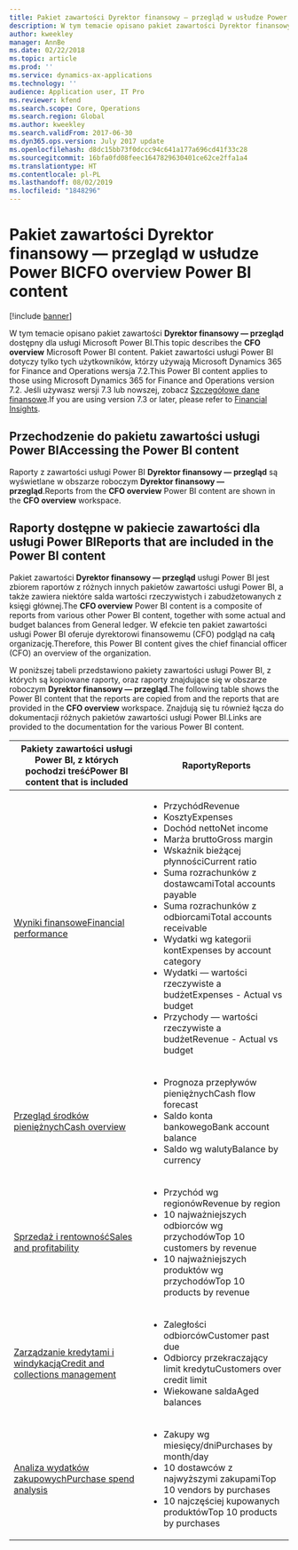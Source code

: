 ```yaml
---
title: Pakiet zawartości Dyrektor finansowy — przegląd w usłudze Power BI
description: W tym temacie opisano pakiet zawartości Dyrektor finansowy — przegląd dla usługi Microsoft Power BI.
author: kweekley
manager: AnnBe
ms.date: 02/22/2018
ms.topic: article
ms.prod: ''
ms.service: dynamics-ax-applications
ms.technology: ''
audience: Application user, IT Pro
ms.reviewer: kfend
ms.search.scope: Core, Operations
ms.search.region: Global
ms.author: kweekley
ms.search.validFrom: 2017-06-30
ms.dyn365.ops.version: July 2017 update
ms.openlocfilehash: d8dc15bb73f0dccc94c641a177a696cd41f33c28
ms.sourcegitcommit: 16bfa0fd08feec1647829630401ce62ce2ffa1a4
ms.translationtype: HT
ms.contentlocale: pl-PL
ms.lasthandoff: 08/02/2019
ms.locfileid: "1848296"
---
```

# <a name="cfo-overview-power-bi-content"></a><span data-ttu-id="7572b-103">Pakiet zawartości Dyrektor finansowy — przegląd w usłudze Power BI</span><span class="sxs-lookup"><span data-stu-id="7572b-103">CFO overview Power BI content</span></span>

[!include [banner](../includes/banner.md)] 

<span data-ttu-id="7572b-104">W tym temacie opisano pakiet zawartości **Dyrektor finansowy — przegląd** dostępny dla usługi Microsoft Power BI.</span><span class="sxs-lookup"><span data-stu-id="7572b-104">This topic describes the **CFO overview** Microsoft Power BI content.</span></span> <span data-ttu-id="7572b-105">Pakiet zawartości usługi Power BI dotyczy tylko tych użytkowników, którzy używają Microsoft Dynamics 365 for Finance and Operations wersja 7.2.</span><span class="sxs-lookup"><span data-stu-id="7572b-105">This Power BI content applies to those using Microsoft Dynamics 365 for Finance and Operations version 7.2.</span></span> <span data-ttu-id="7572b-106">Jeśli używasz wersji 7.3 lub nowszej, zobacz [Szczegółowe dane finansowe](financial-insights.md).</span><span class="sxs-lookup"><span data-stu-id="7572b-106">If you are using version 7.3 or later, please refer to [Financial Insights](financial-insights.md).</span></span>

## <a name="accessing-the-power-bi-content"></a><span data-ttu-id="7572b-107">Przechodzenie do pakietu zawartości usługi Power BI</span><span class="sxs-lookup"><span data-stu-id="7572b-107">Accessing the Power BI content</span></span>

<span data-ttu-id="7572b-108">Raporty z zawartości usługi Power BI **Dyrektor finansowy — przegląd** są wyświetlane w obszarze roboczym **Dyrektor finansowy — przegląd**.</span><span class="sxs-lookup"><span data-stu-id="7572b-108">Reports from the **CFO overview** Power BI content are shown in the **CFO overview** workspace.</span></span>

## <a name="reports-that-are-included-in-the-power-bi-content"></a><span data-ttu-id="7572b-109">Raporty dostępne w pakiecie zawartości dla usługi Power BI</span><span class="sxs-lookup"><span data-stu-id="7572b-109">Reports that are included in the Power BI content</span></span>
<span data-ttu-id="7572b-110">Pakiet zawartości **Dyrektor finansowy — przegląd** usługi Power BI jest zbiorem raportów z różnych innych pakietów zawartości usługi Power BI, a także zawiera niektóre salda wartości rzeczywistych i zabudżetowanych z księgi głównej.</span><span class="sxs-lookup"><span data-stu-id="7572b-110">The **CFO overview** Power BI content is a composite of reports from various other Power BI content, together with some actual and budget balances from General ledger.</span></span> <span data-ttu-id="7572b-111">W efekcie ten pakiet zawartości usługi Power BI oferuje dyrektorowi finansowemu (CFO) podgląd na całą organizację.</span><span class="sxs-lookup"><span data-stu-id="7572b-111">Therefore, this Power BI content gives the chief financial officer (CFO) an overview of the organization.</span></span>

<span data-ttu-id="7572b-112">W poniższej tabeli przedstawiono pakiety zawartości usługi Power BI, z których są kopiowane raporty, oraz raporty znajdujące się w obszarze roboczym **Dyrektor finansowy — przegląd**.</span><span class="sxs-lookup"><span data-stu-id="7572b-112">The following table shows the Power BI content that the reports are copied from and the reports that are provided in the **CFO overview** workspace.</span></span> <span data-ttu-id="7572b-113">Znajdują się tu również łącza do dokumentacji różnych pakietów zawartości usługi Power BI.</span><span class="sxs-lookup"><span data-stu-id="7572b-113">Links are provided to the documentation for the various Power BI content.</span></span>

| <span data-ttu-id="7572b-114">Pakiety zawartości usługi Power BI, z których pochodzi treść</span><span class="sxs-lookup"><span data-stu-id="7572b-114">Power BI content that is included</span></span> | <span data-ttu-id="7572b-115">Raporty</span><span class="sxs-lookup"><span data-stu-id="7572b-115">Reports</span></span> |
|-----------------------------------|---------|
| [<span data-ttu-id="7572b-116">Wyniki finansowe</span><span class="sxs-lookup"><span data-stu-id="7572b-116">Financial performance</span></span>](financial-performance-power-bi-content-pack.md) | <ul><li><span data-ttu-id="7572b-117">Przychód</span><span class="sxs-lookup"><span data-stu-id="7572b-117">Revenue</span></span></li><li><span data-ttu-id="7572b-118">Koszty</span><span class="sxs-lookup"><span data-stu-id="7572b-118">Expenses</span></span></li><li><span data-ttu-id="7572b-119">Dochód netto</span><span class="sxs-lookup"><span data-stu-id="7572b-119">Net income</span></span></li><li><span data-ttu-id="7572b-120">Marża brutto</span><span class="sxs-lookup"><span data-stu-id="7572b-120">Gross margin</span></span></li><li><span data-ttu-id="7572b-121">Wskaźnik bieżącej płynności</span><span class="sxs-lookup"><span data-stu-id="7572b-121">Current ratio</span></span></li><li><span data-ttu-id="7572b-122">Suma rozrachunków z dostawcami</span><span class="sxs-lookup"><span data-stu-id="7572b-122">Total accounts payable</span></span></li><li><span data-ttu-id="7572b-123">Suma rozrachunków z odbiorcami</span><span class="sxs-lookup"><span data-stu-id="7572b-123">Total accounts receivable</span></span></li><li><span data-ttu-id="7572b-124">Wydatki wg kategorii kont</span><span class="sxs-lookup"><span data-stu-id="7572b-124">Expenses by account category</span></span></li><li><span data-ttu-id="7572b-125">Wydatki — wartości rzeczywiste a budżet</span><span class="sxs-lookup"><span data-stu-id="7572b-125">Expenses - Actual vs budget</span></span></li><li><span data-ttu-id="7572b-126">Przychody — wartości rzeczywiste a budżet</span><span class="sxs-lookup"><span data-stu-id="7572b-126">Revenue - Actual vs budget</span></span></li></ul> |
| [<span data-ttu-id="7572b-127">Przegląd środków pieniężnych</span><span class="sxs-lookup"><span data-stu-id="7572b-127">Cash overview</span></span>](../../financials/cash-bank-management/Cash-Overview-Power-BI-content.md) | <ul><li><span data-ttu-id="7572b-128">Prognoza przepływów pieniężnych</span><span class="sxs-lookup"><span data-stu-id="7572b-128">Cash flow forecast</span></span></li><li><span data-ttu-id="7572b-129">Saldo konta bankowego</span><span class="sxs-lookup"><span data-stu-id="7572b-129">Bank account balance</span></span></li><li><span data-ttu-id="7572b-130">Saldo wg waluty</span><span class="sxs-lookup"><span data-stu-id="7572b-130">Balance by currency</span></span></li></ul> |
| [<span data-ttu-id="7572b-131">Sprzedaż i rentowność</span><span class="sxs-lookup"><span data-stu-id="7572b-131">Sales and profitability</span></span>](sales-profitability-performance-content-pack.md) | <ul><li><span data-ttu-id="7572b-132">Przychód wg regionów</span><span class="sxs-lookup"><span data-stu-id="7572b-132">Revenue by region</span></span></li><li><span data-ttu-id="7572b-133">10 najważniejszych odbiorców wg przychodów</span><span class="sxs-lookup"><span data-stu-id="7572b-133">Top 10 customers by revenue</span></span></li><li><span data-ttu-id="7572b-134">10 najważniejszych produktów wg przychodów</span><span class="sxs-lookup"><span data-stu-id="7572b-134">Top 10 products by revenue</span></span></li></ul> |
| [<span data-ttu-id="7572b-135">Zarządzanie kredytami i windykacją</span><span class="sxs-lookup"><span data-stu-id="7572b-135">Credit and collections management</span></span>](../../financials/accounts-receivable/credit-collections-power-bi.md) | <ul><li><span data-ttu-id="7572b-136">Zaległości odbiorców</span><span class="sxs-lookup"><span data-stu-id="7572b-136">Customer past due</span></span></li><li><span data-ttu-id="7572b-137">Odbiorcy przekraczający limit kredytu</span><span class="sxs-lookup"><span data-stu-id="7572b-137">Customers over credit limit</span></span></li><li><span data-ttu-id="7572b-138">Wiekowane salda</span><span class="sxs-lookup"><span data-stu-id="7572b-138">Aged balances</span></span></li></ul> |
| [<span data-ttu-id="7572b-139">Analiza wydatków zakupowych</span><span class="sxs-lookup"><span data-stu-id="7572b-139">Purchase spend analysis</span></span>](../../financials/accounts-receivable/credit-collections-power-bi.md) | <ul><li><span data-ttu-id="7572b-140">Zakupy wg miesięcy/dni</span><span class="sxs-lookup"><span data-stu-id="7572b-140">Purchases by month/day</span></span></li><li><span data-ttu-id="7572b-141">10 dostawców z najwyższymi zakupami</span><span class="sxs-lookup"><span data-stu-id="7572b-141">Top 10 vendors by purchases</span></span></li><li><span data-ttu-id="7572b-142">10 najczęściej kupowanych produktów</span><span class="sxs-lookup"><span data-stu-id="7572b-142">Top 10 products by purchases</span></span></li></ul> |
